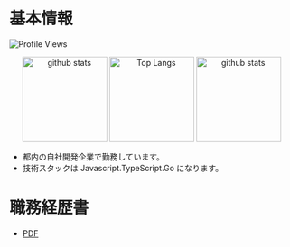 # 基本情報

![Profile Views](https://komarev.com/ghpvc/?username=ryuju1029&label=閲覧数&color=0e75b6&style=flat)

<p align="center">
  <img alt="github stats" height="150px" src="https://github-profile-summary-cards.vercel.app/api/cards/profile-details?username=ryuju1029&theme=dracula" />
  <img alt="Top Langs" height="150px" src="https://github-readme-stats.vercel.app/api/top-langs/?username=ryuju1029&layout=compact&show_icons=true&theme=onedark&count_private=true" />
  <img alt="github stats" height="150px" src="https://github-readme-stats.vercel.app/api?username=ryuju1029&theme=onedark&show_icons=true&count_private=true" />
</p>

- 都内の自社開発企業で勤務しています。
- 技術スタックは Javascript.TypeScript.Go になります。

# 職務経歴書

- [PDF](https://github.com/ryuju1029/ryuju1029/blob/main/docs/README.pdf/)

